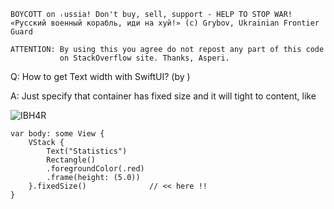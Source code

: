 ```
BOYCOTT on ᵣussia! Don't buy, sell, support - HELP TO STOP WAR!
«Русский военный корабль, иди на хуй!» (c) Grybov, Ukrainian Frontier Guard

ATTENTION: By using this you agree do not repost any part of this code
           on StackOverflow site. Thanks, Asperi.
```

Q: How to get Text width with SwiftUI? (by )

A: Just specify that container has fixed size and it will tight to content, like

![IBH4R](https://user-images.githubusercontent.com/62171579/163673886-20fbd17c-3ce7-446b-8964-e279efe2b889.png)

    var body: some View {
        VStack {
            Text("Statistics")
            Rectangle()
            .foregroundColor(.red)
            .frame(height: (5.0))
        }.fixedSize()              // << here !!
    }


